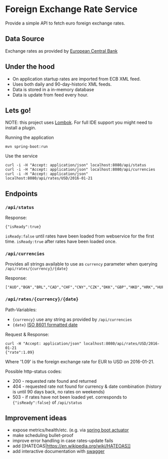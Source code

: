 # Foreign Exchange Rate Service

Provide a simple API to fetch euro foreign exchange rates.

## Data Source

Exchange rates as provided by [European Central Bank](http://www.ecb.europa.eu/stats/exchange/eurofxref/html/index.en.html)

## Under the hood

* On application startup rates are imported from ECB XML feed.
* Uses both daily and 90-day-historic XML feeds.
* Data is stored in a in-memory database
* Data is update from feed every hour.

## Lets go!

NOTE: this project uses [Lombok](https://projectlombok.org/). For full IDE support you might need to install a plugin.

Running the application

    mvn spring-boot:run
    
Use the service

    curl -i -H "Accept: application/json" localhost:8080/api/status
    curl -i -H "Accept: application/json" localhost:8080/api/currencies
    curl -i -H "Accept: application/json" localhost:8080/api/rates/USD/2016-01-21

## Endpoints

### `/api/status`

Response:

    {"isReady":true}

`isReady:false` until rates have been loaded from webservice for the first time.
`isReady:true`  after rates have been loaded once.

### `/api/currencies`

Provides all strings available to use as `currency` parameter when querying `/api/rates/{currency}/{date}`

Response:

    ["AUD","BGN","BRL","CAD","CHF","CNY","CZK","DKK","GBP","HKD","HRK","HUF","IDR","ILS","INR","JPY","KRW","MXN","MYR","NOK","NZD","PHP","PLN","RON","RUB","SEK","SGD","THB","TRY","USD","ZAR"]


### `/api/rates/{currency}/{date}`

Path-Variables:
* `{currency}` use any string as provided by `/api/currencies`
* `{date}` [ISO 8601 formatted date](https://en.wikipedia.org/wiki/ISO_8601)

Request & Response:
    
    curl -H "Accept: application/json" localhost:8080/api/rates/USD/2016-01-21
    {"rate":1.09}
    
Where '1.09' is the foreign exchange rate for EUR to USD on 2016-01-21.

Possible http-status codes:

* 200 - requested rate found and returned
* 404 - requested rate not found for currency & date combination (history is until 90 days back, no rates on weekends)
* 503 - if rates have not been loaded yet. corresponds to `{"isReady":false}` of `/api/status`

## Improvement ideas

* expose metrics/health/etc. (e.g. via [spring boot actuator](https://docs.spring.io/spring-boot/docs/current/reference/html/production-ready-enabling.html)
* make scheduling bullet-proof
* improve error handling in case rates-update fails
* add [[HATEOAS|https://en.wikipedia.org/wiki/HATEOAS]]
* add interactive documentation with [swagger](http://swagger.io/)
